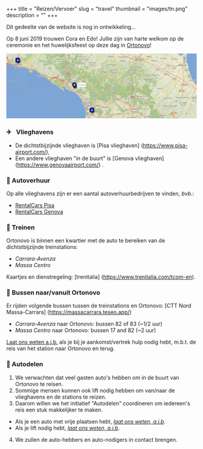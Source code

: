 +++
title = "Reizen/Vervoer"
slug = "travel"
thumbnail = "images/tn.png"
description = ""
+++

Dit gedeelte van de website is nog in ontwikkeling...

Op 8 juni 2019 trouwen Cora en Edo! Jullie zijn van harte welkom op de ceremonie en het huwelijksfeest op deze dag in [Ortonovo](https://en.wikipedia.org/wiki/Ortonovo)!

<a target="_blank" rel="noopener noreferrer" href="http://umap.openstreetmap.fr/en/map/cp2019_288748#9/44.2009/10.4370"><img src="img/ortonovo_airports.png" alt="ortonovo_map"></a>

### <span class='iconsize'>✈</span>  &ensp;Vlieghavens

* De dichtstbijzijnde vlieghaven is [Pisa vlieghaven] (https://www.pisa-airport.com/),
* Een andere vlieghaven "in de buurt" is [Genova vlieghaven] (https://www.genovaairport.com/) .

### <span class='iconsize'>🚗</span> Autoverhuur
Op alle vlieghavens zijn er een aantal autoverhuurbedrijven te vinden, _bvb._:

* [RentalCars Pisa](https://www.rentalcars.com/en/airport/it/psa/?affiliateCode=msn_new_row&preflang=en&label=msn-39uoIQWB6JCk1jN0bmR29w-76003781912160&adcamp=Airports%20-%20Italy&adco=cpc&utm_medium=cpc&utm_source=bing&utm_term=39uoIQWB6JCk1jN0bmR29w&msclkid=2448ee6968a91d729680b22ddf26963c) 
* [RentalCars Genova](https://www.rentalcars.com/en/airport/ch/gva/?affiliateCode=msn_new_row&preflang=en&label=msn-pFOrQvR3ih4LFY6aMxwlFQ-75591465074382&adcamp=Airports%20-%20Switzerland&adco=cpc&utm_medium=cpc&utm_source=bing&utm_term=pFOrQvR3ih4LFY6aMxwlFQ&msclkid=d14e75a5c2921bf865d829e17544448e) 

### <span class='iconsize'>🚂</span> Treinen
Ortonovo is binnen een kwartier met de auto te bereiken van de dichtstbijzijnde treinstations:

* _Carrara-Avenza_ 
* _Massa Centro_

Kaartjes en dienstregeling: [trenitalia] (https://www.trenitalia.com/tcom-en).

### <span class='iconsize'>🚌</span> Bussen naar/vanuit Ortonovo

Er rijden volgende bussen tussen de treinstations en Ortonovo: [CTT Nord Massa-Carrara] (https://massacarrara.teseo.app/)

* _Carrara-Avenza_ naar Ortonovo: bussen 82 of 83 (~1/2 uur)
* _Massa Centro_ naar Ortonovo: bussen 17 and 82 (~2 uur)

[Laat ons weten a.j.b.](mailto:caviranipots@gmail.com) als je bij je aankomst/vertrek hulp nodig hebt, m.b.t. de reis van het station naar Ortonovo en terug.

### <span class='iconsize'>&#129309;</span> Autodelen
1. We verwachten dat veel gasten auto's hebben om in de buurt van Ortonovo te reisen. 
2. Sommige mensen kunnen ook lift nodig hebben om van/naar de vlieghavens en de stations te reizen.
3. Daarom willen we het initiatief "Autodelen" coordineren om iedereen's reis een stuk makkelijker te maken.
  * Als je een auto met vrije plaatsen hebt,  *[laat ons weten, a.j.b](https://docs.google.com/forms/d/e/1FAIpQLScJLmbVqMeDLjNyuYsAIG8bULhX4dJW82KQXiBOjhvQg18REA/viewform?usp=sf_link)*.
  * Als je lift nodig hebt, *[laat ons weten, a.j.b](https://docs.google.com/forms/d/e/1FAIpQLSeNe8Y8DdOuJftMdVe_Y9ZdNUVcMvt7PFnieALL51_XCOfb5A/viewform?usp=sf_link)*.
4. We zullen de auto-hebbers en auto-nodigers in contact brengen. 

